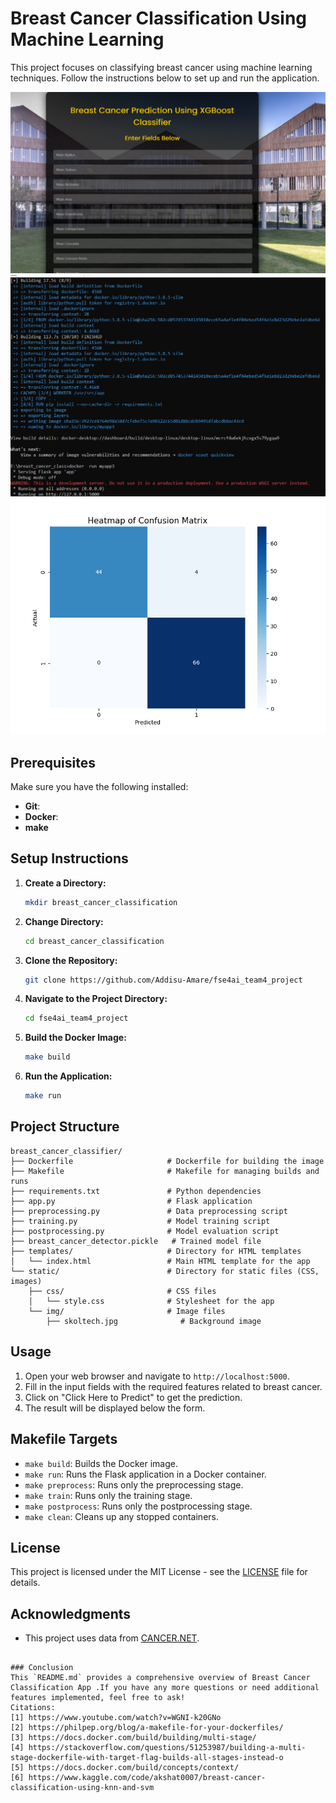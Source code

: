 
# Breast Cancer Classification Using Machine Learning

This project focuses on classifying breast cancer using machine learning techniques. Follow the instructions below to set up and run the application.

![Breast Cancer Classification](https://github.com/Addisu-Amare/fse4ai_team4_project/blob/main/Assets/app.jpg)
![Docker Run](https://github.com/Addisu-Amare/fse4ai_team4_project/blob/main/Assets/docker_run.jpg)
![Output](https://github.com/Addisu-Amare/fse4ai_team4_project/blob/main/breast_cancer_classifier/output/confusion_matrix.png)

## Prerequisites

Make sure you have the following installed:
- **Git**: 
- **Docker**:
- **make**

## Setup Instructions

1. **Create a Directory:**
   ```bash
   mkdir breast_cancer_classification
   ```

2. **Change Directory:**
   ```bash
   cd breast_cancer_classification
   ```

3. **Clone the Repository:**
   ```bash
   git clone https://github.com/Addisu-Amare/fse4ai_team4_project
   ```

4. **Navigate to the Project Directory:**
   ```bash
   cd fse4ai_team4_project
   ```

5. **Build the Docker Image:**
   ```bash
   make build
   ```

6. **Run the Application:**
   ```bash
   make run
   ```

## Project Structure

```
breast_cancer_classifier/
├── Dockerfile                     # Dockerfile for building the image
├── Makefile                       # Makefile for managing builds and runs
├── requirements.txt               # Python dependencies
├── app.py                         # Flask application
├── preprocessing.py               # Data preprocessing script
├── training.py                    # Model training script
├── postprocessing.py              # Model evaluation script
├── breast_cancer_detector.pickle   # Trained model file
├── templates/                     # Directory for HTML templates
│   └── index.html                 # Main HTML template for the app
└── static/                        # Directory for static files (CSS, images)
    ├── css/                       # CSS files
    │   └── style.css              # Stylesheet for the app
    └── img/                       # Image files
        ├── skoltech.jpg              # Background image
```

## Usage
1. Open your web browser and navigate to `http://localhost:5000`.
2. Fill in the input fields with the required features related to breast cancer.
3. Click on "Click Here to Predict" to get the prediction.
4. The result will be displayed below the form.

## Makefile Targets

- `make build`: Builds the Docker image.
- `make run`: Runs the Flask application in a Docker container.
- `make preprocess`: Runs only the preprocessing stage.
- `make train`: Runs only the training stage.
- `make postprocess`: Runs only the postprocessing stage.
- `make clean`: Cleans up any stopped containers.

## License

This project is licensed under the MIT License - see the [LICENSE](LICENSE) file for details.

## Acknowledgments

- This project uses data from [CANCER.NET](https://www.cancer.net).
```

### Conclusion
This `README.md` provides a comprehensive overview of Breast Cancer Classification App .If you have any more questions or need additional features implemented, feel free to ask!
Citations:
[1] https://www.youtube.com/watch?v=WGNI-k20GNo
[2] https://philpep.org/blog/a-makefile-for-your-dockerfiles/
[3] https://docs.docker.com/build/building/multi-stage/
[4] https://stackoverflow.com/questions/51253987/building-a-multi-stage-dockerfile-with-target-flag-builds-all-stages-instead-o
[5] https://docs.docker.com/build/concepts/context/
[6] https://www.kaggle.com/code/akshat0007/breast-cancer-classification-using-knn-and-svm
